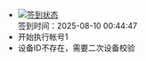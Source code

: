 - [![签到状态](https://github.com/womade/Cloud189-Actions/actions/workflows/main.yml/badge.svg?branch=main)](https://github.com/womade/Cloud189-Actions/actions/workflows/main.yml) <br> 签到时间：2025-08-10 00:44:47
- 开始执行帐号1
- 设备ID不存在，需要二次设备校验
